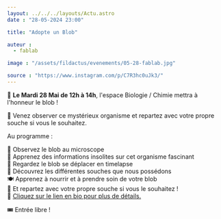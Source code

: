 ```yaml
---
layout: ../../../layouts/Actu.astro
date : "28-05-2024 23:00"

title: "Adopte un Blob"

auteur :
  - fablab

image : "/assets/fildactus/evenements/05-28-fablab.jpg"

source : "https://www.instagram.com/p/C7R3hc0uJk3/"
---
```


📅 __Le Mardi 28 Mai de 12h à 14h__, l'espace Biologie / Chimie mettra à l'honneur le blob !

🧫 Venez observer ce mystérieux organisme et repartez avec votre propre souche si vous le souhaitez.

Au programme :

🔬 Observez le blob au microscope  
🧠 Apprenez des informations insolites sur cet organisme fascinant  
🎥 Regardez le blob se déplacer en timelapse  
🧪 Découvrez les différentes souches que nous possédons  
🍽️ Apprenez à nourrir et à prendre soin de votre blob  
🎁 Et repartez avec votre propre souche si vous le souhaitez !  
🌱 [Cliquez sur le lien en bio pour plus de détails.](https://framaforms.org/je-veux-adopter-un-blob-1716394803)

🎟️ Entrée libre !